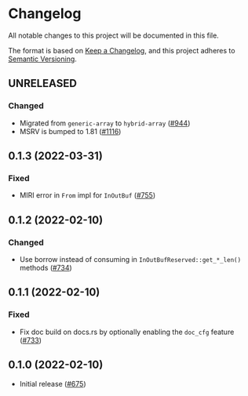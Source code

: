 # Changelog
All notable changes to this project will be documented in this file.

The format is based on [Keep a Changelog](https://keepachangelog.com/en/1.0.0/),
and this project adheres to [Semantic Versioning](https://semver.org/spec/v2.0.0.html).

## UNRELEASED
### Changed
- Migrated from `generic-array` to `hybrid-array` ([#944])
- MSRV is bumped to 1.81 ([#1116])

[#944]: https://github.com/RustCrypto/utils/pull/944
[#1116]: https://github.com/RustCrypto/utils/pull/1116

## 0.1.3 (2022-03-31)
### Fixed
- MIRI error in `From` impl for `InOutBuf` ([#755])

[#755]: https://github.com/RustCrypto/utils/pull/755

## 0.1.2 (2022-02-10)
### Changed
- Use borrow instead of consuming in `InOutBufReserved::get_*_len()` methods ([#734])

[#734]: https://github.com/RustCrypto/utils/pull/734

## 0.1.1 (2022-02-10)
### Fixed
- Fix doc build on docs.rs by optionally enabling the `doc_cfg` feature ([#733])

[#733]: https://github.com/RustCrypto/utils/pull/733

## 0.1.0 (2022-02-10)
- Initial release ([#675])

[#675]: https://github.com/RustCrypto/utils/pull/675
